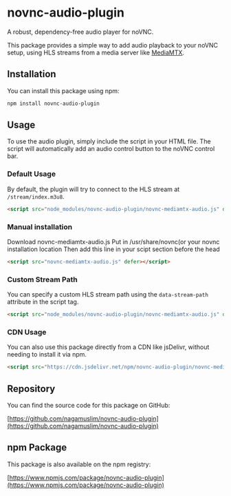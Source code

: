 # novnc-audio-plugin

A robust, dependency-free audio player for noVNC.

This package provides a simple way to add audio playback to your noVNC setup, using HLS streams from a media server like [MediaMTX](https://github.com/bluenviron/mediamtx).

## Installation

You can install this package using npm:

```bash
npm install novnc-audio-plugin
```

## Usage

To use the audio plugin, simply include the script in your HTML file. The script will automatically add an audio control button to the noVNC control bar.

### Default Usage

By default, the plugin will try to connect to the HLS stream at `/stream/index.m3u8`.

```html
<script src="node_modules/novnc-audio-plugin/novnc-mediamtx-audio.js" defer></script>
```

### Manual installation

Download novnc-mediamtx-audio.js
Put in /usr/share/novnc(or your novnc installation location
Then add this line in your scipt section before the head
```html
<script src="novnc-mediamtx-audio.js" defer></script>
```

### Custom Stream Path

You can specify a custom HLS stream path using the `data-stream-path` attribute in the script tag.

```html
<script src="node_modules/novnc-audio-plugin/novnc-mediamtx-audio.js" data-stream-path="/my-other-stream/live.m3u8" defer></script>
```

### CDN Usage

You can also use this package directly from a CDN like jsDelivr, without needing to install it via npm.

```html
<script src="https://cdn.jsdelivr.net/npm/novnc-audio-plugin/novnc-mediamtx-audio.js" defer></script>
```

## Repository

You can find the source code for this package on GitHub:

[https://github.com/nagamuslim/novnc-audio-plugin](https://github.com/nagamuslim/novnc-audio-plugin)

## npm Package

This package is also available on the npm registry:

[https://www.npmjs.com/package/novnc-audio-plugin](https://www.npmjs.com/package/novnc-audio-plugin)
